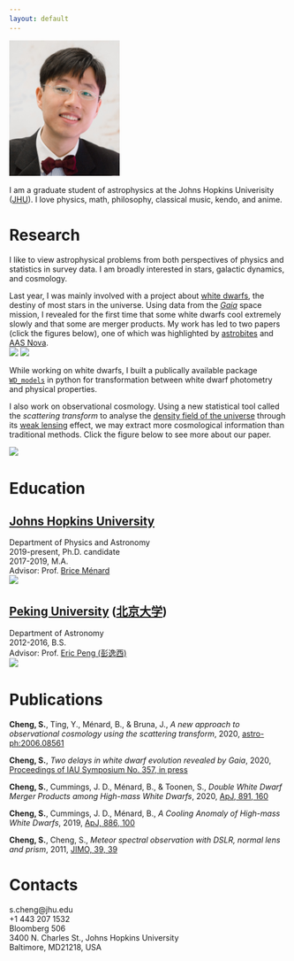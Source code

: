 ```yaml
---
layout: default
---
```


<img src="https://github.com/SihaoCheng/SihaoCheng.github.io/blob/master/SihaoCheng.jpg?raw=true" width="200" />

I am a graduate student of astrophysics at the Johns Hopkins Univerisity ([JHU](https://physics-astronomy.jhu.edu)). I love physics, math, philosophy, classical music, kendo, and anime.

<h1 id="Research">Research</h1>
I like to view astrophysical problems from both perspectives of physics and statistics in survey data. I am broadly interested in stars, galactic dynamics, and cosmology.

Last year, I was mainly involved with a project about [white dwarfs](https://en.wikipedia.org/wiki/White_dwarf), the destiny of most stars in the universe. Using data from the [_Gaia_](https://www.cosmos.esa.int/web/gaia/home) space mission, I revealed for the first time that some white dwarfs cool extremely slowly and that some are merger products. My work has led to two papers (click the figures below), one of which was highlighted by [astrobites](https://astrobites.org/2019/11/12/the-slowly-cooling-white-dwarfs-who-say-ne/) and [AAS Nova](https://aasnova.org/2019/11/19/the-slowly-cooling-white-dwarfs-who-say-ne/).
<br>
<a href="https://sihaocheng.github.io/Qbranch/"><img src="https://pages.jh.edu/~scheng40/Qbranch/images/WD_HR.png" width="315" /></a>
<a href="https://sihaocheng.github.io/DWDmerger"><img src="https://pages.jh.edu/~scheng40/DWDmerger/images/merger_rate1.png" width="300" /></a>

While working on white dwarfs, I built a publically available package [`WD_models`](https://github.com/SihaoCheng/WD_models) in python for transformation between white dwarf photometry and physical properties. 

I also work on observational cosmology. Using a new statistical tool called the _scattering transform_ to analyse the [density field of the universe](https://en.wikipedia.org/wiki/Observable_universe#Large-scale_structure) through its [weak lensing](https://en.wikipedia.org/wiki/Weak_gravitational_lensing) effect, we may extract more cosmological information than traditional methods. Click the figure below to see more about our paper.

<a href="https://arxiv.org/abs/2006.08561"><img src="https://pages.jh.edu/~scheng40/ScatteringTransform/images/STvsPowerSpectrum.png" width="350" /></a>


# Education
## [Johns Hopkins University](https://physics-astronomy.jhu.edu/)
Department of Physics and Astronomy
<br>
2019-present, Ph.D. candidate
<br>
2017-2019, M.A.
<br>
Advisor: Prof. [Brice Ménard](https://physics-astronomy.jhu.edu/directory/brice-menard/)
<br>
<a href="https://physics-astronomy.jhu.edu/"><img src="https://pages.jh.edu/~scheng40/images/JHU.jpg" width="400" /></a>

## [Peking University](http://astro.pku.edu.cn/) ([北京大学](http://astro.pku.edu.cn/))
Department of Astronomy
<br>
2012-2016, B.S.
<br>
Advisor: Prof. [Eric Peng (彭逸西)](http://kiaa.pku.edu.cn/faculty/eric-peng)
<br>
<a href="http://astro.pku.edu.cn/"><img src="https://pages.jh.edu/~scheng40/images/PKU.png" width="400" /></a>

# Publications

**Cheng, S.**, Ting, Y., Ménard, B., & Bruna, J., _A new approach to observational cosmology using the scattering transform_, 2020, [astro-ph:2006.08561](https://arxiv.org/abs/2006.08561)

**Cheng, S.**, _Two delays in white dwarf evolution revealed by Gaia_, 2020, [Proceedings of IAU Symposium No. 357, in press](https://ui.adsabs.harvard.edu/abs/2020arXiv200104483C/abstract)

**Cheng, S.**, Cummings, J. D., Ménard, B., & Toonen, S., _Double White Dwarf Merger Products among High-mass White Dwarfs_, 2020, [ApJ, 891, 160](https://ui.adsabs.harvard.edu/abs/2020ApJ...891..160C/abstract)

**Cheng, S.**, Cummings, J. D., Ménard, B., _A Cooling Anomaly of High-mass White Dwarfs_, 2019, [ApJ, 886, 100](https://ui.adsabs.harvard.edu/abs/2019ApJ...886..100C/abstract)

**Cheng, S.**, Cheng, S., _Meteor spectral observation with DSLR, normal lens and prism_, 2011, [JIMO, 39, 39](https://ui.adsabs.harvard.edu/abs/2011JIMO...39...39C/abstract)

<h1 id="Contacts">Contacts</h1>
s.cheng@jhu.edu
<br>
+1 443 207 1532
<br>
Bloomberg 506
<br>
3400 N. Charles St., Johns Hopkins University
<br>
Baltimore, MD21218, USA
